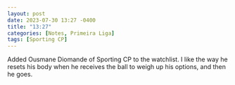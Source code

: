 ```yaml
---
layout: post
date: 2023-07-30 13:27 -0400
title: "13:27"
categories: [Notes, Primeira Liga]
tags: [Sporting CP]
---
```


Added Ousmane Diomande of Sporting CP to the watchlist. I like the way he resets his body when he receives the ball to weigh up his options, and then he goes. 


